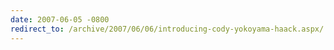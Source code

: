 ```yaml
---
date: 2007-06-05 -0800
redirect_to: /archive/2007/06/06/introducing-cody-yokoyama-haack.aspx/
---
```

